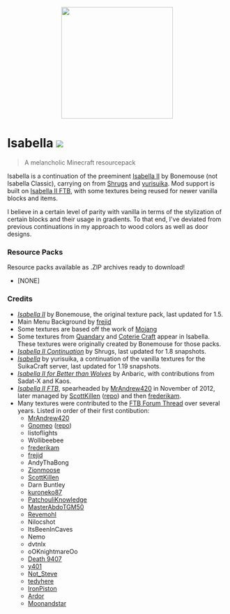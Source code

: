 <p align="center"><img src="https://github.com/una-ada/Isabella/blob/master/Isabella%20%C3%97%201.19/pack.png?raw=true" width="256" height="256"></p>

# Isabella ![](https://img.shields.io/badge/License-cc--by--3.0-green.svg)
> A melancholic Minecraft resourcepack

Isabella is a continuation of the preeminent [Isabella II][1] by Bonemouse (not 
Isabella Classic), carrying on from [Shrugs][2] and [yurisuika][3]. Mod support is built on [Isabella II FTB][10], with some textures being reused for newer vanilla blocks and items.

I believe in a certain level of parity with vanilla in terms of the stylization of certain blocks and their usage in gradients. To that end, I've deviated from previous continuations in my approach to wood colors as well as door designs.

### Resource Packs

Resource packs available as .ZIP archives ready to download!

- \[NONE\]

### Credits

- _[Isabella II][1]_ by Bonemouse, the original texture pack, last updated for 
  1.5.
- Main Menu Background by [frejid](https://github.com/frejid)
- Some textures are based off the work of [Mojang](https://github.com/mojang)
- Some textures from [Quandary][4] and [Coterie Craft][5] appear in Isabella. 
  These textures were originally created by Bonemouse for those packs.
- _[Isabella II Continuation][2]_ by Shrugs, last updated for 1.8 snapshots.
- _[Isabella][3]_ by yurisuika, a continuation of the vanilla textures for 
  the SuikaCraft server, last updated for 1.19 snapshots.
- _[Isabella II for Better than Wolves][12]_ by Anbaric, with contributions 
  from Sadat-X and Kaos.
- _[Isabella II FTB][6]_, spearheaded by [MrAndrew420][7] in November of 2012, 
  later managed by [ScottKillen][8] ([repo][10]) and then [frederikam][9].
- Many textures were contributed to the [FTB Forum Thread][6] over several 
  years. Listed in order of their first contibution: 
  - [MrAndrew420](https://github.com/mrandrew420)
  - [Gnomeo](https://github.com/gnomeo) ([repo][11])
  - listoflights
  - Wollibeebee
  - [frederikam][9]
  - [frejid](https://github.com/frejid)
  - AndyThaBong
  - [Zionmoose](https://github.com/zionmoose)
  - [ScottKillen](https://github.com/ScottKillen)
  - Darn Buntley
  - [kuroneko87](https://github.com/KuroNeko87)
  - [PatchouliKnowledge](https://github.com/patchouliknowledge)
  - [MasterAbdoTGM50](https://github.com/masterabdotgm50)
  - [Revemohl](https://github.com/revemohl)
  - Nilocshot
  - ItsBeenInCaves
  - Nemo
  - dvtnlx
  - oOKnightmareOo
  - [Death 9407](https://github.com/Akull9)
  - [y401](https://github.com/y401)
  - [Not_Steve](https://github.com/Brian-Crotty)
  - [tedyhere](https://github.com/tedyhere)
  - [IronPiston](https://github.com/ironpiston)
  - [Ardor](https://github.com/ardor)
  - [Moonandstar](https://github.com/moonandstar)


[1]: https://www.minecraftforum.net/topic/242175-Isabella/
[2]: https://www.minecraftforum.net/forums/mapping-and-modding-java-edition/resource-packs/1244972
[3]: https://github.com/yurisuika/Isabella
[4]: https://www.youtube.com/watch?v=YZN02xqjam0
[5]: https://www.minecraftforum.net/forums/mapping-and-modding-java-edition/resource-packs/1223548
[6]: http://forum.feed-the-beast.com/threads/16x-isabella-ii-ftb-edition.1379/
[7]: https://github.com/mrandrew420
[8]: https://github.com/ScottKillen
[9]: https://bitbucket.org/%7B0e32d76e-764a-4bee-a4e7-e4ef9c535f5a%7D/
[10]: https://github.com/KillenCraft/Isabella-II-FTB
[11]: https://github.com/Gnomeo/Modded_Isabella
[12]: https://forum.btwce.com/viewtopic.php?f=12&t=5339&sid=452a6fed059fcbabdedb6cba5d590a7a